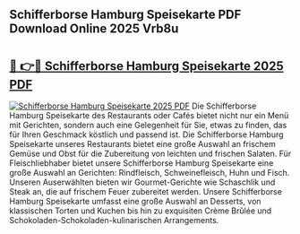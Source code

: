 ## Schifferborse Hamburg Speisekarte PDF Download Online 2025 Vrb8u

# <h2><a href="http://gcc5zsj.nevu.top/?p=Schifferborse+Hamburg+Speisekarte">🔗 👉🔴 Schifferborse Hamburg Speisekarte 2025 PDF</a></h2>

[![Schifferborse Hamburg Speisekarte 2025 PDF](https://i.imgur.com/dBaPXMq.png)](http://gcc5zsj.nevu.top/?p=Schifferborse+Hamburg+Speisekarte)
Die Schifferborse Hamburg Speisekarte des Restaurants oder Cafés bietet nicht nur ein Menü mit Gerichten, sondern auch eine Gelegenheit für Sie, etwas zu finden, das für Ihren Geschmack köstlich und passend ist. Die Schifferborse Hamburg Speisekarte unseres Restaurants bietet eine große Auswahl an frischem Gemüse und Obst für die Zubereitung von leichten und frischen Salaten. Für Fleischliebhaber bietet unsere Schifferborse Hamburg Speisekarte eine große Auswahl an Gerichten: Rindfleisch, Schweinefleisch, Huhn und Fisch. Unseren Auserwählten bieten wir Gourmet-Gerichte wie Schaschlik und Steak an, die auf frischem Feuer zubereitet werden. Unsere Schifferborse Hamburg Speisekarte umfasst eine große Auswahl an Desserts, von klassischen Torten und Kuchen bis hin zu exquisiten Crème Brûlée und Schokoladen-Schokoladen-kulinarischen Arrangements.
